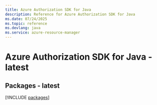 ```yaml
---
title: Azure Authorization SDK for Java
description: Reference for Azure Authorization SDK for Java
ms.date: 07/24/2025
ms.topic: reference
ms.devlang: java
ms.service: azure-resource-manager
---
```

# Azure Authorization SDK for Java - latest
## Packages - latest
[!INCLUDE [packages](authorization-index.md)]
